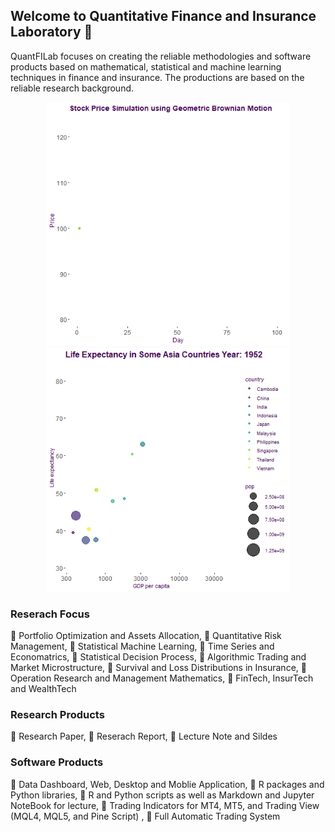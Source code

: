 ## Welcome to Quantitative Finance and Insurance Laboratory 👋

QuantFILab focuses on creating the reliable methodologies and software products based on mathematical, statistical and machine learning techniques in finance and insurance. The productions are based on the reliable research background.

<p align="center">
  <img src="https://github.com/QuantFILab/QuantFILab/blob/master/Figure/sim.gif?raw=true" width="390" height="390"/>
  <img src="https://github.com/QuantFILab/QuantFILab/blob/master/Figure/life.gif?raw=true" width="390" height="390"/>
</p>


### Reserach Focus
      
:small_blue_diamond: Portfolio Optimization and Assets Allocation, :small_blue_diamond: Quantitative Risk Management, :small_blue_diamond: Statistical Machine Learning, :small_blue_diamond: Time Series and Economatrics, :small_blue_diamond: Statistical Decision Process, :small_blue_diamond: Algorithmic Trading and Market Microstructure, :small_blue_diamond: Survival and Loss Distributions in Insurance, :small_blue_diamond: Operation Research and Management Mathematics, :small_blue_diamond: FinTech, InsurTech and  WealthTech


### Research Products
:small_blue_diamond: Research Paper, :small_blue_diamond: Reserach Report, :small_blue_diamond: Lecture Note and Sildes

### Software Products
:small_blue_diamond: Data Dashboard, Web, Desktop and Moblie Application, :small_blue_diamond: R packages and Python libraries, :small_blue_diamond: R and Python scripts as well as Markdown and Jupyter NoteBook for lecture, :small_blue_diamond: Trading Indicators for MT4, MT5, and Trading View (MQL4, MQL5, and Pine Script)
, :small_blue_diamond: Full Automatic Trading System
      

<!--
**QuantFILab/QuantFILab** is a ✨ _special_ ✨ repository because its `README.md` (this file) appears on your GitHub profile.

Here are some ideas to get you started:

- 🔭 I’m currently working on ...
- 🌱 I’m currently learning ...
- 👯 I’m looking to collaborate on ...
- 🤔 I’m looking for help with ...
- 💬 Ask me about ...
- 📫 How to reach me: ...
- 😄 Pronouns: ...
- ⚡ Fun fact: ...
-->
